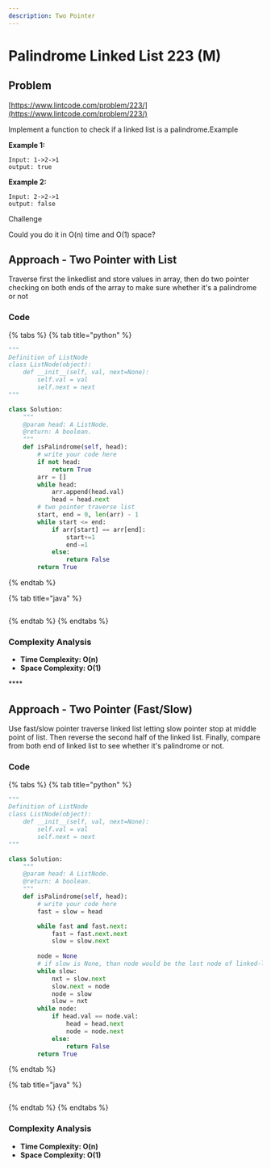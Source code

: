 ```yaml
---
description: Two Pointer
---
```


# Palindrome Linked List 223 \(M\)

## Problem

[https://www.lintcode.com/problem/223/](https://www.lintcode.com/problem/223/)

Implement a function to check if a linked list is a palindrome.Example

**Example 1:**

```text
Input: 1->2->1
output: true
```

**Example 2:**

```text
Input: 2->2->1
output: false
```

Challenge

Could you do it in O\(n\) time and O\(1\) space?

## Approach - Two Pointer with List

Traverse first the linkedlist and store values in array, then do two pointer checking on both ends of the array to make sure whether it's a palindrome or not

### Code

{% tabs %}
{% tab title="python" %}
```python
"""
Definition of ListNode
class ListNode(object):
    def __init__(self, val, next=None):
        self.val = val
        self.next = next
"""

class Solution:
    """
    @param head: A ListNode.
    @return: A boolean.
    """
    def isPalindrome(self, head):
        # write your code here
        if not head:
            return True
        arr = []
        while head:
            arr.append(head.val)
            head = head.next
        # two pointer traverse list
        start, end = 0, len(arr) - 1
        while start <= end:
            if arr[start] == arr[end]:
                start+=1
                end-=1
            else:
                return False
        return True

```
{% endtab %}

{% tab title="java" %}
```

```
{% endtab %}
{% endtabs %}

### Complexity Analysis

* **Time Complexity: O\(n\)**
* **Space Complexity: O\(1\)**

\*\*\*\*

## Approach - Two Pointer \(Fast/Slow\) 

Use fast/slow pointer traverse linked list letting slow pointer stop at middle point of list. Then reverse the second half of the linked list. Finally, compare from both end of linked list to see whether it's palindrome or not. 

### Code

{% tabs %}
{% tab title="python" %}
```python
"""
Definition of ListNode
class ListNode(object):
    def __init__(self, val, next=None):
        self.val = val
        self.next = next
"""

class Solution:
    """
    @param head: A ListNode.
    @return: A boolean.
    """
    def isPalindrome(self, head):
        # write your code here
        fast = slow = head

        while fast and fast.next:
            fast = fast.next.next
            slow = slow.next
        
        node = None
        # if slow is None, than node would be the last node of linked-list
        while slow:
            nxt = slow.next
            slow.next = node
            node = slow
            slow = nxt
        while node:
            if head.val == node.val:
                head = head.next
                node = node.next
            else:
                return False
        return True

```
{% endtab %}

{% tab title="java" %}
```

```
{% endtab %}
{% endtabs %}

### Complexity Analysis

* **Time Complexity: O\(n\)**
* **Space Complexity: O\(1\)**

